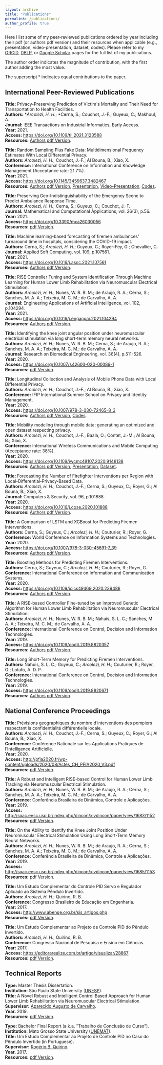 ```yaml
---
layout: archive
title: "Publications"
permalink: /publications/
author_profile: true
---
```


Here I list some of my peer-reviewed publications ordered by year including their pdf (or authors pdf version) and their resources when applicable (e.g., presentation, video-presentation, dataset, codes). Please refer to my [ORCID](https://orcid.org/0000-0001-8059-7094), [DBLP](https://dblp.uni-trier.de/pid/248/5342.html), or [Google Scholar](https://scholar.google.com/citations?hl=en&user=VJgSocwAAAAJ) pages for the full list of my publications. 

The author order indicates the magnitude of contribution, with the first author adding the most value.

The superscript \* indicates equal contributions to the paper. 

## International Peer-Reviewed Publications

**Title:** Privacy-Preserving Prediction of Victim's Mortality and Their Need for Transportation to Health Facilities. \
**Authors:** \**Arcolezi, H. H.*; \*Cerna, S.; Couchot, J.-F.; Guyeux, C.; Makhoul, A. \
**Journal:** IEEE Transactions on Industrial Informatics, Early Access. \
**Year:** 2021. \
**Access:** <https://doi.org/10.1109/tii.2021.3123588> \
**Resources:** [Authors pdf Version](http://hharcolezi.github.io/files/2021_TII_VIC_MORTRANSP.pdf).

**Title:** Random Sampling Plus Fake Data: Multidimensional Frequency Estimates With Local Differential Privacy. \
**Authors:** *Arcolezi, H. H.*; Couchot, J.-F.; Al Bouna, B.; Xiao, X. \
**Conference:** International Conference on Information and Knowledge Management (Acceptance rate: 21.7%). \
**Year:** 2021. \
**Access:** <https://doi.org/10.1145/3459637.3482467> \
**Resources:** [Authors pdf Version](http://hharcolezi.github.io/files/2021_LDP_RS_FD_arxived.pdf), [Presentation](http://hharcolezi.github.io/files/2021_CIKM_Presentation.pdf), [Video-Presentation](https://screencast-o-matic.com/watch/crQtokV6CIl), [Codes](https://github.com/hharcolezi/ldp-protocols-mobility-cdrs/tree/main/papers/%5B2%5D).

**Title:** Preserving Geo-Indistinguishability of the Emergency Scene to Predict Ambulance Response Time. \
**Authors:** *Arcolezi, H. H.*; Cerna, S.; Guyeux, C.; Couchot, J.-F. \
**Journal:** Mathematical and Computational Applications, vol. 26(3), p.56. \
**Year:** 2021. \
**Access:** <https://doi.org/10.3390/mca26030056> \
**Resources:** [pdf Version](http://hharcolezi.github.io/files/2021_MCA_ART_GI.pdf).

**Title:** Machine learning-based forecasting of firemen ambulances' turnaround time in hospitals, considering the COVID-19 impact. \
**Authors:** Cerna, S.; *Arcolezi, H. H.*; Guyeux, C.; Royer-Fey, G.; Chevallier, C. \
**Journal:** Applied Soft Computing, vol. 109, p.107561. \
**Year:** 2021. \
**Access:** <https://doi.org/10.1016/j.asoc.2021.107561> \
**Resources:** [Authors pdf Version](http://hharcolezi.github.io/files/2021_ASOC_att.pdf).

**Title:** RISE Controller Tuning and System Identification Through Machine Learning for Human Lower Limb Rehabilitation via Neuromuscular Electrical Stimulation. \
**Authors:** *Arcolezi, H. H.*; Nunes, W. R. B. M.; de Araujo, R. A.; Cerna, S.; Sanches, M. A. A.; Teixeira, M. C. M.; de Carvalho, A. A. \
**Journal:** Engineering Applications of Artificial Intelligence, vol. 102, p.104294. \
**Year:** 2021. \
**Access:** <https://doi.org/10.1016/j.engappai.2021.104294> \
**Resources:** [Authors pdf Version](http://hharcolezi.github.io/files/2021_EAAI_rise_ml.pdf).

**Title:** Identifying the knee joint angular position under neuromuscular electrical stimulation via long short-term memory neural networks. \
**Authors:** *Arcolezi, H. H.*; Nunes, W. R. B. M.; Cerna, S.; de Araujo, R. A.; Sanches, M. A. A.; Teixeira, M. C. M.; de Carvalho, A. A. \
**Journal:** Research on Biomedical Engineering, vol. 36(4), p.511-526. \
**Year:** 2020. \
**Access:** <https://doi.org/10.1007/s42600-020-00089-1> \
**Resources:** [pdf Version](https://rdcu.be/b6NV9).

**Title:** Longitudinal Collection and Analysis of Mobile Phone Data with Local Differential Privacy. \
**Authors:** *Arcolezi, H. H.*; Couchot, J.-F.; Al Bouna, B.; Xiao, X. \
**Conference:** IFIP International Summer School on Privacy and Identity Management. \
**Year:** 2020. \
**Access:** <https://doi.org/10.1007/978-3-030-72465-8_3> \
**Resources:** [Authors pdf Version](http://hharcolezi.github.io/files/2020_IFIP_SS_Mobile_data_LDP.pdf), [Codes](https://github.com/hharcolezi/ldp-protocols-mobility-cdrs/tree/main/papers/%5B1%5D).

**Title:** Mobility modeling through mobile data: generating an optimized and open dataset respecting privacy. \
**Authors:** *Arcolezi, H. H.*; Couchot, J.-F.; Baala, O.; Contet, J.-M.; Al Bouna, B.; Xiao, X. \
**Conference:** International Wireless Communications and Mobile Computing (Acceptance rate: 38%). \
**Year:** 2020. \
**Access:** <https://doi.org/10.1109/iwcmc48107.2020.9148138> \
**Resources:** [Authors pdf Version](http://hharcolezi.github.io/files/2020_IWCMC_MS_FIMU.pdf), [Presentation](http://hharcolezi.github.io/files/2020_IWCMC_Presentation.pdf), [Dataset](https://github.com/hharcolezi/OpenMSFIMU).

**Title:** Forecasting the Number of Firefighter Interventions per Region with Local-Differential-Privacy-Based Data. \
**Authors:** *Arcolezi, H. H.*; Couchot, J.-F.; Cerna, S.; Guyeux, C.; Royer, G.; Al Bouna, B.; Xiao, X. \
**Journal:** Computers & Security, vol. 96, p.101888. \
**Year:** 2020. \
**Access:** <https://doi.org/10.1016/j.cose.2020.101888> \
**Resources:** [Authors pdf Version](http://hharcolezi.github.io/files/2020_COSE_ldp_firemen.pdf).

**Title:** A Comparison of LSTM and XGBoost for Predicting Firemen Interventions. \
**Authors:** Cerna, S.; Guyeux, C.; *Arcolezi, H. H.*; Couturier, R.; Royer, G. \
**Conference:** World Conference on Information Systems and Technologies. \
**Year:** 2020. \
**Access:** <https://doi.org/10.1007/978-3-030-45691-7_39> \
**Resources:** [Authors pdf Version](http://hharcolezi.github.io/files/2019_WCIST_LSTM_vs_XGBoost.pdf).

**Title:** Boosting Methods for Predicting Firemen Interventions. \
**Authors:** Cerna, S.; Guyeux, C.; *Arcolezi, H. H.*; Couturier, R.; Royer, G. \
**Conference:** International Conference on Information and Communication Systems. \
**Year:** 2020. \
**Access:** <https://doi.org/10.1109/icics49469.2020.239488> \
**Resources:** [Authors pdf Version](http://hharcolezi.github.io/files/2020_ICICS_boosting.pdf).
 
**Title:** A RISE-based Controller Fine-tuned by an Improved Genetic Algorithm for Human Lower Limb Rehabilitation via Neuromuscular Electrical Stimulation. \
**Authors:** *Arcolezi, H. H.*; Nunes, W. R. B. M.; Nahuis, S. L. C.; Sanches, M. A. A.; Teixeira, M. C. M.; de Carvalho, A. A. \
**Conference:** International Conference on Control, Decision and Information Technologies. \
**Year:** 2019. \
**Access:** <https://doi.org/10.1109/codit.2019.8820357> \
**Resources:** [Authors pdf Version](http://hharcolezi.github.io/files/2019_CODIT_control.pdf).

**Title:** Long Short-Term Memory for Predicting Firemen Interventions. \
**Authors:** Ñahuis, S. L. C.; Guyeux, C.; *Arcolezi, H. H.*; Couturier, R.; Royer, G.; Lotufo, A. D. P. \
**Conference:** International Conference on Control, Decision and Information Technologies. \
**Year:** 2019. \
**Access:** <https://doi.org/10.1109/codit.2019.8820671> \
**Resources:** [Authors pdf Version](http://hharcolezi.github.io/files/2019_CODIT_lstm.pdf).

## National Conference Proceedings

**Title:** Prévisions geographiques du nombre d’interventions des pompiers respectant la confidentialité différentielle locale. \
**Authors:** *Arcolezi, H. H.*; Couchot, J.-F.; Cerna, S.; Guyeux, C.; Royer, G.; Al Bouna, B.; Xiao, X. \
**Conference:** Conférence Nationale sur les Applications Pratiques de l’Intelligence Artificielle. \
**Year:** 2020. \
**Access:** <http://pfia2020.fr/wp-content/uploads/2020/08/Actes_CH_PFIA2020_V3.pdf> \
**Resources:** [pdf Version](http://hharcolezi.github.io/files/2020_APIA_CDL_POMPIERS_paper.pdf).

**Title:** A Robust and Intelligent RISE-based Control for Human Lower Limb Tracking via Neuromuscular Electrical Stimulation. \
**Authors:** *Arcolezi, H. H.*; Nunes, W. R. B. M.; de Araujo, R. A.; Cerna, S.; Sanches, M. A. A.; Teixeira, M. C. M.; de Carvalho, A. A. \
**Conference:** Conferência Brasileira de Dinâmica, Controle e Aplicações. \
**Year:** 2019. \
**Access:** <http://soac.eesc.usp.br/index.php/dincon/xivdincon/paper/view/1683/1152> \
**Resources:** [pdf Version](http://hharcolezi.github.io/files/2019_DINCON_control.pdf).

**Title:** On the Ability to Identify the Knee Joint Position Under Neuromuscular Electrical Stimulation Using Long Short-Term Memory Neural Networks. \
**Authors:** *Arcolezi, H. H.*; Nunes, W. R. B. M.; de Araujo, R. A.; Cerna, S.; Sanches, M. A. A.; Teixeira, M. C. M.; de Carvalho, A. A. \
**Conference:** Conferência Brasileira de Dinâmica, Controle e Aplicações. \
**Year:** 2019. \
**Access:** <http://soac.eesc.usp.br/index.php/dincon/xivdincon/paper/view/1685/1153> \
**Resources:** [pdf Version](http://hharcolezi.github.io/files/2019_DINCON_ident.pdf).

**Title:**  Um Estudo Complementar do Controle PID Servo e Regulador Aplicado ao Sistema Pêndulo Invertido. \
**Authors:** *Arcolezi, H. H.*; Quirino, R. B. \
**Conference:** Congresso Brasileiro de Educação em Engenharia. \
**Year:** 2017. \
**Access:** <http://www.abenge.org.br/sis_artigos.php> \
**Resources:** [pdf Version](http://hharcolezi.github.io/files/2017_COBENGE_Control_PID.pdf).

**Title:** Um Estudo Complementar ao Projeto de Controle PID do Pêndulo Invertido. \
**Authors:** *Arcolezi, H. H.*; Quirino, R. B. \
**Conference:** Congresso Nacional de Pesquisa e Ensino em Ciências. \
**Year:** 2017. \
**Access:** <https://editorarealize.com.br/artigo/visualizar/28867> \
**Resources:** [pdf Version](http://hharcolezi.github.io/files/2017_CONAPESC_Control_PID.pdf).

## Technical Reports

**Type:** Master Thesis Dissertation. \
**Institution:** São Paulo State University ([UNESP](https://www.feis.unesp.br/#!/ppgee)).\
**Title:** A Novel Robust and Intelligent Control Based Approach for Human Lower Limb Rehabilitation via Neuromuscular Electrical Stimulation. \
**Supervisor:** [Aparecido Augusto de Carvalho](http://lattes.cnpq.br/0250066159980825). \
**Year.** 2019. \
**Resources:** [pdf Version](http://hharcolezi.github.io/files/2019_UNESP_Master_thesis_compressed.pdf).

**Type:** Bachelor Final Report (a.k.a. "Trabalho de Conclusão de Curso"). \
**Institution:** Mato Grosso State University ([UNEMAT](https://unemat.br/)).\
**Title:** Um Estudo Complementar ao Projeto de Controle PID no Caso do Pêndulo Invertido (in Portuguese). \
**Supervisor:** [Rogério B. Quirino](http://lattes.cnpq.br/9429587919161205). \
**Year.** 2017. \
**Resources:** [pdf Version](http://hharcolezi.github.io/files/2017_UNEMAT_Final_Work.pdf).
